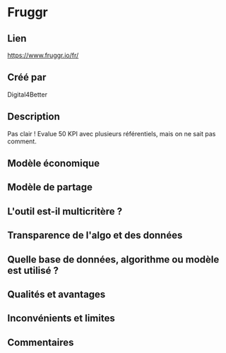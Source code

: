 # Fruggr

## Lien

https://www.fruggr.io/fr/

## Créé par

Digital4Better

## Description

Pas clair ! Evalue 50 KPI avec plusieurs référentiels, mais on ne sait pas comment.

## Modèle économique



## Modèle de partage



## L'outil est-il multicritère ?



## Transparence de l'algo et des données



## Quelle base de données, algorithme ou modèle est utilisé ?



## Qualités et avantages



## Inconvénients et limites



## Commentaires



